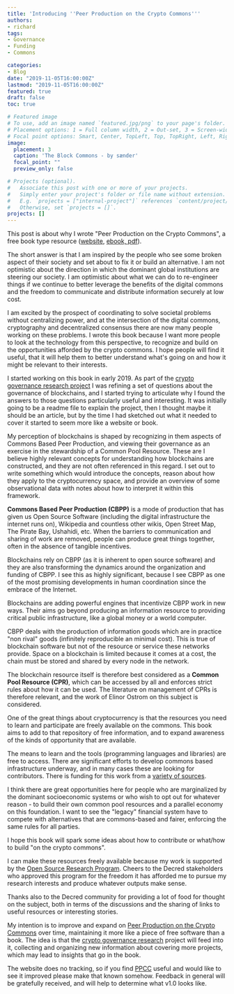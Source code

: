 ```yaml
---
title: 'Introducing ''Peer Production on the Crypto Commons'''
authors:
- richard
tags:
- Governance
- Funding
- Commons

categories:
- Blog
date: "2019-11-05T16:00:00Z"
lastmod: "2019-11-05T16:00:00Z"
featured: true
draft: false
toc: true

# Featured image
# To use, add an image named `featured.jpg/png` to your page's folder.
# Placement options: 1 = Full column width, 2 = Out-set, 3 = Screen-width
# Focal point options: Smart, Center, TopLeft, Top, TopRight, Left, Right, BottomLeft, Bottom, BottomRight
image:
  placement: 3
  caption: 'The Block Commons - by sænder'
  focal_point: ""
  preview_only: false

# Projects (optional).
#   Associate this post with one or more of your projects.
#   Simply enter your project's folder or file name without extension.
#   E.g. `projects = ["internal-project"]` references `content/project/deep-learning/index.md`.
#   Otherwise, set `projects = []`.
projects: []
---
```


This post is about why I wrote "Peer Production on the Crypto Commons", a free book type resource ([website](https://cryptocommons.cc), [ebook, pdf](https://cryptocommons.cc/download/)).

The short answer is that I am inspired by the people who see some broken aspect of their society and set about to fix it or build an alternative. I am not optimistic about the direction in which the dominant global institutions are steering our society. I am optimistic about what we can do to re-engineer things if we continue to better leverage the benefits of the digital commons and the freedom to communicate and distribute information securely at low cost. 

I am excited by the prospect of coordinating to solve societal problems without centralizing power, and at the intersection of the digital commons, cryptography and decentralized consensus there are now many people working on these problems. I wrote this book because I want more people to look at the technology from this perspective, to recognize and build on the opportunities afforded by the crypto commons. I hope people will find it useful, that it will help them to better understand what's going on and how it might be relevant to their interests.

I started working on this book in early 2019. As part of the [crypto governance research project](https://github.com/RichardRed0x/crypto-governance-research) I was refining a set of questions about the governance of blockchains, and I started trying to articulate why I found the answers to those questions particularly useful and interesting. It was initially going to be a readme file to explain the project, then I thought maybe it should be an article, but by the time I had sketched out what it needed to cover it started to seem more like a website or book.

My perception of blockchains is shaped by recognizing in them aspects of Commons Based Peer Production, and viewing their governance as an exercise in the stewardship of a Common Pool Resource. These are I believe highly relevant concepts for understanding how blockchains are constructed, and they are not often referenced in this regard. I set out to write something which would introduce the concepts, reason about how they apply to the cryptocurrency space, and provide an overview of some observational data with notes about how to interpret it within this framework.

**Commons Based Peer Production (CBPP)** is a mode of production that has given us Open Source Software (including the digital infrastructure the internet runs on), Wikipedia and countless other wikis,  Open Street Map, The Pirate Bay, Ushahidi, etc. When the barriers to communication and sharing of work are removed, people can produce great things together, often in the absence of tangible incentives. 

Blockchains rely on CBPP (as it is inherent to open source software) and they are also transforming the dynamics around the organization and funding of CBPP. I see this as highly significant, because I see CBPP as one of the most promising developments in human coordination since the embrace of the Internet. 

Blockchains are adding powerful engines that incentivize CBPP work in new ways. Their aims go beyond producing an information resource to providing critical public infrastructure, like a global money or a world computer.

CBPP deals with the production of information goods which are in practice "non rival" goods (infinitely reproducible an minimal cost). This is true of blockchain software but not of the resource or service these networks provide. Space on a blockchain is limited because it comes at a cost, the chain must be stored and shared by every node in the network. 

The blockchain resource itself is therefore best considered as a **Common Pool Resource (CPR)**, which can be accessed by all and enforces strict rules about how it can be used. The literature on management of CPRs is therefore relevant, and the work of Elinor Ostrom on this subject is considered.

One of the great things about cryptocurrency is that the resources you need to learn and participate are freely available on the commons. This book aims to add to that repository of free information, and to expand awareness of the kinds of opportunity that are available. 

The means to learn and the tools (programming languages and libraries) are free to access. There are significant efforts to develop commons based infrastructure underway, and in many cases these are looking for contributors. There is funding for this work from a [variety of sources](http://www.cryptocommons.cc/foss-for-cpr/development-funding/).

I think there are great opportunities here for people who are marginalized by the dominant socioeconomic systems or who wish to opt out for whatever reason - to build their own common pool resources and a parallel economy on this foundation. I want to see the "legacy" financial system have to compete with alternatives that are commons-based and fairer, enforcing the same rules for all parties.

I hope this book will spark some ideas about how to contribute or what/how to build "on the crypto commons". 

I can make these resources freely available because my work is supported by the [Open Source Research Program](https://proposals.decred.org/proposals/67de0e901143400ae2f247391c4d5028719ffea8308fbc5854745ad859fb993f). Cheers to the Decred stakeholders who approved this program for the freedom it has afforded me to pursue my research interests and produce whatever outputs make sense.

Thanks also to the Decred community for providing a lot of food for thought on the subject, both in terms of the discussions and the sharing of links to useful resources or interesting stories.

My intention is to improve and expand on [Peer Production on the Crypto Commons](https://cryptocommons.cc) over time, maintaining it more like a piece of free software than a book. The idea is that the [crypto governance research](/crypto-governance-research/overviews/) project will feed into it, collecting and organizing new information about covering more projects, which may lead to insights that go in the book.

The website does no tracking, so if you find [PPCC](https://cryptocommons.cc/) useful and would like to see it improved please make that known somehow. Feedback in general will be gratefully received, and will help to determine what v1.0 looks like.

